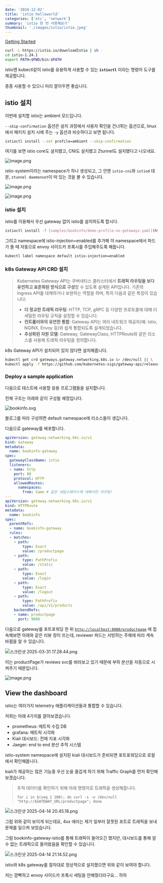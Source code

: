 ```yaml
---
date: '2024-12-02'
title: 'istio helloworld'
categories: ['etc', 'network']
summary: 'istio 한 번 사용해보기'
thumbnail: './images/istio/istio.jpeg'
---
```


[Getting Started](https://istio.io/latest/docs/ambient/getting-started/)

```bash
curl -L https://istio.io/downloadIstio | sh -
cd istio-1.24.1
export PATH=$PWD/bin:$PATH
```

istio엔 kubectl같이 istio를 유용하게 사용할 수 있는 **`istioctl`** 이라는 명령어 도구를 제공합니다.

종종 사용할 수 있으니 미리 깔아두면 좋습니다.

## istio 설치

이번에 설치할 istio는 ambient 모드입니다. 

`--skip-confirmation` 옵션은 설치 과정에서 사용자 확인을 건너뛰는 옵션으로, linux에서 패키지 설치 시에 주는 `-y` 옵션과 비슷하다고 보면 됩니다.

```bash
istioctl install --set profile=ambient --skip-confirmation
```

여기를 보면 istio core도 설치됐고, CNI도 설치됐고 Ztunnel도 설치됐다고 나오네요.

![image.png](images/istiohelloworld/image.png)

istio-system이라는 namespace가 하나 생성되고, 그 안엔 `istio-cni`와 `istiod` 데몬, `ztunnel daemonset`이 떠 있는 것을 볼 수 있습니다.

![image.png](images/istiohelloworld/image1.png)

![image.png](images/istiohelloworld/image2.png)

### istio 설치

istio를 이용해서 우선 gateway 없이 istio를 설치하도록 합시다.

```bash
istioctl install -f [samples/bookinfo/demo-profile-no-gateways.yaml](https://raw.githubusercontent.com/istio/istio/release-1.25/samples/bookinfo/demo-profile-no-gateways.yaml) -y
```

그리고 namespace에 istio-injection=enabled를 추가해 이 namespace에서 파드가 뜰 때  자동으로 envoy 사이드카 프록시를 주입해주도록 해둡니다.

```bash
kubectl label namespace default istio-injection=enabled
```

### k8s Gateway API CRD 설치

> Kubernetes Gateway API는 쿠버네티스 클러스터에서 **트래픽 라우팅을 보다 유연하고 표준화된 방식으로 구성**할 수 있도록 설계된 API입니다. 기존의 Ingress API를 대체하거나 보완하는 역할을 하며, 특히 다음과 같은 특징이 있습니다:
> 
> - **더 정교한 트래픽 라우팅**: HTTP, TCP, gRPC 등 다양한 프로토콜에 대해 더 세밀한 라우팅 규칙을 설정할 수 있습니다.
> - **컨트롤러와의 유연한 통합**: Gateway API는 여러 네트워크 제공자(예: Istio, NGINX, Envoy 등)와 쉽게 통합되도록 설계되었습니다.
> - **추상화된 자원 모델**: Gateway, GatewayClass, HTTPRoute와 같은 리소스를 사용해 트래픽 라우팅을 정의합니다.

k8s Gateway API가 설치되어 있지 않다면 설치해줍니다.

```bash
kubectl get crd gateways.gateway.networking.k8s.io &> /dev/null || \
kubectl apply -f https://github.com/kubernetes-sigs/gateway-api/releases/download/v1.2.1/standard-install.yaml
```

### Deploy a sample application

다음으로 테스트에 사용할 응용 프로그램들을 설치합니다.

전체 구조는 아래와 같이 구성될 예정입니다.

![bookinfo.svg](images/istiohelloworld/bookinfo.svg)

블로그를 따라 구성하면 default namespace에 리소스들이 생깁니다.

다음으로 gateway를 배포합니다.

```yaml
apiVersion: gateway.networking.k8s.io/v1
kind: Gateway
metadata:
  name: bookinfo-gateway
spec:
  gatewayClassName: istio
  listeners:
  - name: http
    port: 80
    protocol: HTTP
    allowedRoutes:
      namespaces:
        from: Same # 같은 네임스페이스에 대해서만 라우팅!
---
apiVersion: gateway.networking.k8s.io/v1
kind: HTTPRoute
metadata:
  name: bookinfo
spec:
  parentRefs:
  - name: bookinfo-gateway
  rules:
  - matches:
    - path:
        type: Exact
        value: /productpage
    - path:
        type: PathPrefix
        value: /static
    - path:
        type: Exact
        value: /login
    - path:
        type: Exact
        value: /logout
    - path:
        type: PathPrefix
        value: /api/v1/products
    backendRefs:
    - name: productpage
      port: 9080
```

다음으로 gateway를 포트포워딩 한 뒤 [`http://localhost:8080/productpage`](http://localhost:8080/productpage) 에 접속해보면 아래와 같은 리뷰 창이 뜨는데, reviewer 파드는 서빙하는 주체에 따라 계속 바뀜을 알 수 있습니다.

![스크린샷 2025-03-31 17.28.44.png](images/istiohelloworld/image4.png)

이는 productPage가 reviews svc를 바라보고 있기 때문에 부하 분산을 자동으로 시켜주기 때문입니다.

![image.png](images/istiohelloworld/image3.png)

## View the dashboard

istio는 여러가지 telemetry 애플리케이션들과 통합할 수 있습니다.

저희는 아래 4가지를 깔아보겠습니다.

- prometheus: 메트릭 수집 DB
- grafana: 메트릭 시각화
- Kiali 대시보드: 전체 지표 시각화
- Jaeger: end to end 분산 추적 시스템

istio-system namespace에 설치된 kiali 대시보드가 준비되면 포트포워딩으로 로컬에서 확인해봅니다.

kiali가 제공하는 많은 기능중 우선 눈을 즐겁게 하기 위해 Traffic Graph를 먼저 확인해보겠습니다.

> 추적 데이터를 확인하기 위해 아래 명령어로 트래픽을 생성해줍니다.
> 
> 
> `for i in $(seq 1 100); do curl -s -o /dev/null "http://$GATEWAY_URL/productpage"; done`
> 

![스크린샷 2025-04-14 20.45.18.png](images/istiohelloworld/image5.png)

그럼 위와 같이 보이게 되는데요, 4xx 에러는 제가 일부러 잘못된 포트로 트래픽을 보내 문제를 일으켜 보았습니다.

그럼 bookinfo-gateway-istio를 통해 트래픽이 들어오긴 했지만, 대시보드를 통해 알 수 없는 트래픽으로 들어왔음을 확인할 수 있습니다.

![스크린샷 2025-04-14 21.14.52.png](images/istiohelloworld/image6.png)

istio와 k8s gateway를 절차대로 정상적으로 설치했으면 위와 같이 보여야 합니다.

저는 깜빡하고 envoy 사이드카 프록시 세팅을 안해줬더라구요… 하하

